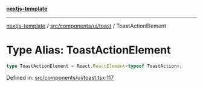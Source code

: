 [**nextjs-template**](../../../../../README.md)

---

[nextjs-template](../../../../../README.md) / [src/components/ui/toast](../README.md) / ToastActionElement

# Type Alias: ToastActionElement

```ts
type ToastActionElement = React.ReactElement<typeof ToastAction>;
```

Defined in: [src/components/ui/toast.tsx:117](https://github.com/Its-Satyajit/nextjs-template/blob/main/src/components/ui/toast.tsx#L117)

